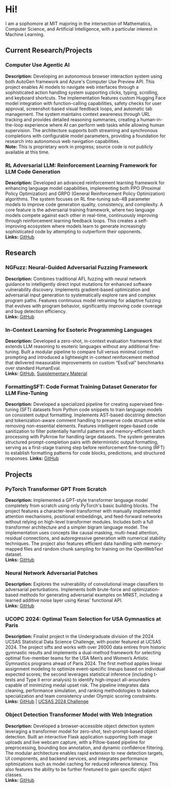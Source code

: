 # Hi!

I am a sophomore at MIT majoring in the intersection of Mathematics, Computer Science, and Artificial Intelligence, with a particular interest in Machine Learning.

## Current Research/Projects

### Computer Use Agentic AI
**Description:** Developing an autonomous browser interaction system using both AutoGen framework and Azure's Computer Use Preview API. This project enables AI models to navigate web interfaces through a sophisticated action handling system supporting clicks, typing, scrolling, and keyboard shortcuts. The implementation features custom Hugging Face model integration with function-calling capabilities, safety checks for user approval, screenshot-based visual feedback loops, and automatic tab management. The system maintains context awareness through URL tracking and provides detailed reasoning summaries, creating a human-in-the-loop experience where AI can perform web tasks while allowing human supervision. The architecture supports both streaming and synchronous completions with configurable model parameters, providing a foundation for research into autonomous web navigation capabilities.  
**Note:** This is proprietary work in progress; source code is not publicly available at this time.

### RL Adversarial LLM: Reinforcement Learning Framework for LLM Code Generation 
**Description:** Developed an advanced reinforcement learning framework for enhancing language model capabilities, implementing both PPO (Proximal Policy Optimization) and GRPO (General Reinforcement Policy Optimization) algorithms. The system focuses on RL fine-tuning sub-4B parameter models to improve code generation quality, consistency, and complexity. A core feature is the adversarial training framework, where two language models compete against each other in real-time, continuously improving through reinforcement learning feedback loops. This creates a self-improving ecosystem where models learn to generate increasingly sophisticated code by attempting to outperform their opponents.  
**Links:** [GitHub](https://github.com/mrzwang/rl-adversarial-llm)

## Research

### NGFuzz: Neural-Guided Adversarial Fuzzing Framework  
**Description:** Combines traditional AFL fuzzing with neural network guidance to intelligently direct input mutations for enhanced software vulnerability discovery. Implements gradient-based optimization and adversarial input generation to systematically explore rare and complex program paths. Features continuous model retraining for adaptive fuzzing that evolves with program behavior, significantly improving code coverage and bug detection efficiency.  
**Links:** [GitHub](https://github.com/mrzwang/ngfuzz)

### In-Context Learning for Esoteric Programming Languages  
**Description:** Developed a zero-shot, in-context evaluation framework that extends LLM reasoning to esoteric languages without any additional fine-tuning. Built a modular pipeline to compare full versus minimal context prompting and introduced a lightweight in-context reinforcement method that delivered measurable improvements on custom “EsoEval” benchmarks over standard HumanEval.  
**Links:** [GitHub](https://github.com/mrzwang/In-Context-Learning-for-Esoteric-Programming-Languages), [Supplementary Material](https://github.com/mrzwang/LLM-potential_reward_hacking_examples) 

### FormattingSFT: Code Format Training Dataset Generator for LLM Fine-Tuning
**Description:** Developed a specialized pipeline for creating supervised fine-tuning (SFT) datasets from Python code snippets to train language models on consistent output formatting. Implements AST-based docstring detection and tokenization-aware comment handling to preserve code structure while removing non-essential elements. Features intelligent regex-based code sanitization to filter potentially harmful patterns and memory-efficient batch processing with PyArrow for handling large datasets. The system generates structured prompt-completion pairs with deterministic output formatting, serving as a first-stage training step before reinforcement fine-tuning (RFT) to establish formatting patterns for code blocks, predictions, and structured responses.
**Links:** [GitHub](https://github.com/mrzwang/FormattingSFT)

## Projects
### PyTorch Transformer GPT From Scratch
**Description:** Implemented a GPT-style transformer language model completely from scratch using only PyTorch's basic building blocks. The project features a character-level transformer with manually implemented attention mechanisms, positional embeddings, and feed-forward networks without relying on high-level transformer modules. Includes both a full transformer architecture and a simpler bigram language model. The implementation uses concepts like causal masking, multi-head attention, residual connections, and autoregressive generation with numerical stability techniques. The project also features efficient data handling with memory-mapped files and random chunk sampling for training on the OpenWebText dataset.  
**Links:** [GitHub](https://github.com/mrzwang/PytorchTransformerGPT)

### Neural Network Adversarial Patches
**Description:** Explores the vulnerability of convolutional image classifiers to adversarial perturbations. Implements both brute-force and optimization-based methods for generating adversarial examples on MNIST, including a learned additive noise layer using Keras' functional API.  
**Links:** [GitHub](https://github.com/mrzwang/Neural-Network-Adversarial-Patches)

### UCOPC 2024: Optimal Team Selection for USA Gymnastics at Paris  
**Description:** Finalist project in the Undergraduate division of the 2024 UCSAS Statistical Data Science Challenge, with poster featured at UCSAS 2024. The project sifts and works with over 26000 data entires from historic gymnastic results and implements a dual-method framework for selecting optimal five-member teams for the USA Men’s and Women’s Artistic Gymnastics programs ahead of Paris 2024. The first method applies linear assignment modeling to optimize event-specific lineups based on individual expected scores; the second leverages statistical inference (including t-tests and Type II error analysis) to identify high-impact all-arounders capable of minimizing medal upset risk. The pipeline integrates data cleaning, performance simulation, and ranking methodologies to balance specialization and team consistency under Olympic scoring constraints.
**Links:** [GitHub](https://github.com/mrzwang/UCOPC2024) | [UCSAS 2024 Challenge](https://statds.org/events/ucsas2024/challenge.html)  

### Object Detection Transformer Model with Web Integration
**Description:** Developed a browser-accessible object detection system leveraging a transformer model for zero-shot, text-prompt-based object detection. Built an interactive Flask application supporting both image uploads and live webcam capture, with a Pillow-based pipeline for preprocessing, bounding box annotation, and dynamic confidence filtering. The modular architecture enables rapid extension to new detection targets, UI components, and backend services, and integrates performance optimizations such as model caching for reduced inference latency. This also features the ability to be further finetuned to gain specific object classes.  
**Links:** [GitHub](https://github.com/dthxe/obj-detection-transformer)


